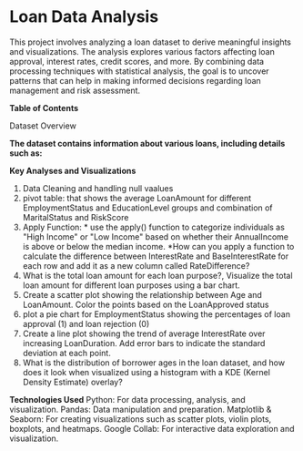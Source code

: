 
# Loan Data Analysis

This project involves analyzing a loan dataset to derive meaningful insights and visualizations. The analysis explores various factors affecting loan approval, interest rates, credit scores, and more. By combining data processing techniques with statistical analysis, the goal is to uncover patterns that can help in making informed decisions regarding loan management and risk assessment.

**Table of Contents**

Dataset Overview


**The dataset contains information about various loans, including details such as:**



**Key Analyses and Visualizations**
1. Data Cleaning and handling null vaalues
2. pivot table: that shows the average LoanAmount for different EmploymentStatus and EducationLevel groups and combination of MaritalStatus and RiskScore
3. Apply Function: * use the apply() function to categorize individuals as "High Income" or "Low Income" based on whether their AnnualIncome is above or below the median income.
*How can you apply a function to calculate the difference between InterestRate and BaseInterestRate for each row and add it as a new column called RateDifference? ​​
4. What is the total loan amount for each loan purpose?, Visualize the total loan amount for different loan purposes using a bar chart.
5. Create a scatter plot showing the relationship between Age and LoanAmount. Color the points based on the LoanApproved status
6. plot a pie chart for EmploymentStatus showing the percentages of loan approval (1) and loan rejection (0)
7. Create a line plot showing the trend of average InterestRate over increasing LoanDuration. Add error bars to indicate the standard deviation at each point.
8. What is the distribution of borrower ages in the loan dataset, and how does it look when visualized using a histogram with a KDE (Kernel Density Estimate) overlay?

**Technologies Used**
Python: For data processing, analysis, and visualization.
Pandas: Data manipulation and preparation.
Matplotlib & Seaborn: For creating visualizations such as scatter plots, violin plots, boxplots, and heatmaps.
Google Collab: For interactive data exploration and visualization.
